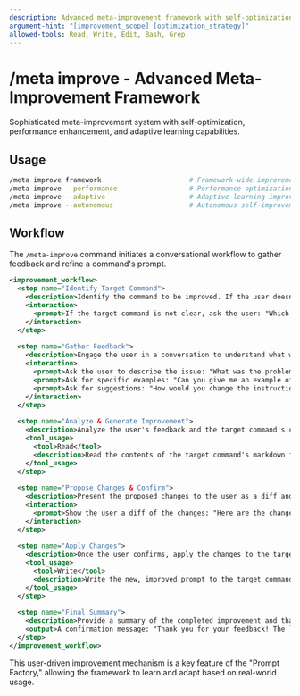 ```yaml
---
description: Advanced meta-improvement framework with self-optimization, performance enhancement, and adaptive learning
argument-hint: "[improvement_scope] [optimization_strategy]"
allowed-tools: Read, Write, Edit, Bash, Grep
---
```


# /meta improve - Advanced Meta-Improvement Framework

Sophisticated meta-improvement system with self-optimization, performance enhancement, and adaptive learning capabilities.

## Usage
```bash
/meta improve framework                      # Framework-wide improvements
/meta improve --performance                  # Performance optimization focus
/meta improve --adaptive                     # Adaptive learning improvements
/meta improve --autonomous                   # Autonomous self-improvement
```

## Workflow

The `/meta-improve` command initiates a conversational workflow to gather feedback and refine a command's prompt.

```xml
<improvement_workflow>
  <step name="Identify Target Command">
    <description>Identify the command to be improved. If the user doesn't specify a command, default to the last command that was run.</description>
    <interaction>
      <prompt>If the target command is not clear, ask the user: "Which command would you like to improve?"</prompt>
    </interaction>
  </step>
  
  <step name="Gather Feedback">
    <description>Engage the user in a conversation to understand what went wrong with the command's output and how it could be improved.</description>
    <interaction>
      <prompt>Ask the user to describe the issue: "What was the problem with the output of the `/task` command?"</prompt>
      <prompt>Ask for specific examples: "Can you give me an example of the incorrect output and what you would have expected instead?"</prompt>
      <prompt>Ask for suggestions: "How would you change the instructions for the `/task` command to prevent this issue in the future?"</prompt>
    </interaction>
  </step>
  
  <step name="Analyze & Generate Improvement">
    <description>Analyze the user's feedback and the target command's current prompt. Based on this analysis, generate a new, improved version of the prompt.</description>
    <tool_usage>
      <tool>Read</tool>
      <description>Read the contents of the target command's markdown file.</description>
    </tool_usage>
  </step>
  
  <step name="Propose Changes & Confirm">
    <description>Present the proposed changes to the user as a diff and ask for confirmation before applying them.</description>
    <interaction>
      <prompt>Show the user a diff of the changes: "Here are the changes I'm proposing for the `/task` command. Do you approve?"</prompt>
    </interaction>
  </step>
  
  <step name="Apply Changes">
    <description>Once the user confirms, apply the changes to the target command's markdown file.</description>
    <tool_usage>
      <tool>Write</tool>
      <description>Write the new, improved prompt to the target command's file.</description>
    </tool_usage>
  </step>
  
  <step name="Final Summary">
    <description>Provide a summary of the completed improvement and thank the user for their feedback.</description>
    <output>A confirmation message: "Thank you for your feedback! The `/task` command has been successfully improved."</output>
  </step>
</improvement_workflow>
```

This user-driven improvement mechanism is a key feature of the "Prompt Factory," allowing the framework to learn and adapt based on real-world usage. 